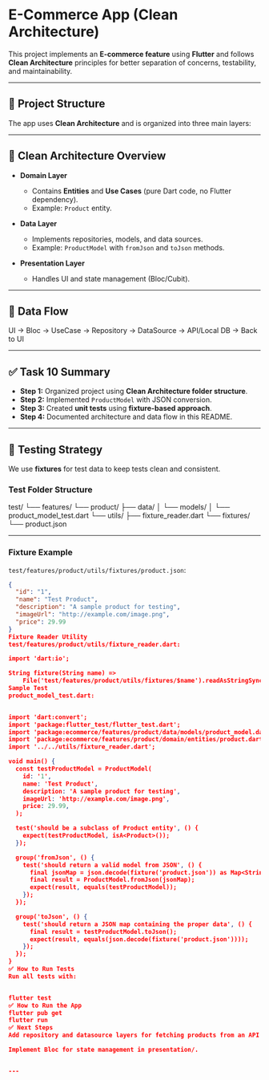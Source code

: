 #  E-Commerce App (Clean Architecture)

This project implements an **E-commerce feature** using **Flutter** and follows **Clean Architecture** principles for better separation of concerns, testability, and maintainability.

---

## 📂 Project Structure
The app uses **Clean Architecture** and is organized into three main layers:


---

## 🧠 **Clean Architecture Overview**
- **Domain Layer**  
  - Contains **Entities** and **Use Cases** (pure Dart code, no Flutter dependency).
  - Example: `Product` entity.

- **Data Layer**  
  - Implements repositories, models, and data sources.
  - Example: `ProductModel` with `fromJson` and `toJson` methods.

- **Presentation Layer**  
  - Handles UI and state management (Bloc/Cubit).

---

## 🔄 **Data Flow**
UI → Bloc → UseCase → Repository → DataSource → API/Local DB → Back to UI


---

## ✅ Task 10 Summary
- **Step 1:** Organized project using **Clean Architecture folder structure**.
- **Step 2:** Implemented `ProductModel` with JSON conversion.
- **Step 3:** Created **unit tests** using **fixture-based approach**.
- **Step 4:** Documented architecture and data flow in this README.

---

## 🧪 Testing Strategy
We use **fixtures** for test data to keep tests clean and consistent.

### **Test Folder Structure**
test/
└── features/
└── product/
├── data/
│ └── models/
│ └── product_model_test.dart
└── utils/
├── fixture_reader.dart
└── fixtures/
└── product.json


---

### **Fixture Example**
`test/features/product/utils/fixtures/product.json`:
```json
{
  "id": "1",
  "name": "Test Product",
  "description": "A sample product for testing",
  "imageUrl": "http://example.com/image.png",
  "price": 29.99
}
Fixture Reader Utility
test/features/product/utils/fixture_reader.dart:

import 'dart:io';

String fixture(String name) =>
    File('test/features/product/utils/fixtures/$name').readAsStringSync();
Sample Test
product_model_test.dart:


import 'dart:convert';
import 'package:flutter_test/flutter_test.dart';
import 'package:ecommerce/features/product/data/models/product_model.dart';
import 'package:ecommerce/features/product/domain/entities/product.dart';
import '../../utils/fixture_reader.dart';

void main() {
  const testProductModel = ProductModel(
    id: '1',
    name: 'Test Product',
    description: 'A sample product for testing',
    imageUrl: 'http://example.com/image.png',
    price: 29.99,
  );

  test('should be a subclass of Product entity', () {
    expect(testProductModel, isA<Product>());
  });

  group('fromJson', () {
    test('should return a valid model from JSON', () {
      final jsonMap = json.decode(fixture('product.json')) as Map<String, dynamic>;
      final result = ProductModel.fromJson(jsonMap);
      expect(result, equals(testProductModel));
    });
  });

  group('toJson', () {
    test('should return a JSON map containing the proper data', () {
      final result = testProductModel.toJson();
      expect(result, equals(json.decode(fixture('product.json'))));
    });
  });
}
✅ How to Run Tests
Run all tests with:


flutter test
✅ How to Run the App
flutter pub get
flutter run
✅ Next Steps
Add repository and datasource layers for fetching products from an API or local DB.

Implement Bloc for state management in presentation/.


---
